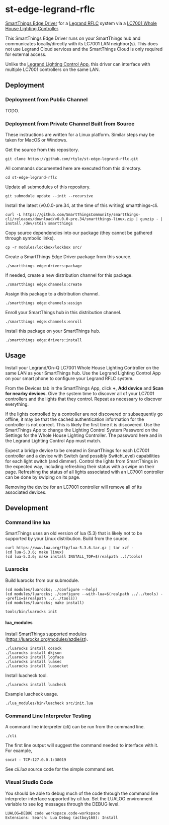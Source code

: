 # st-edge-legrand-rflc

[SmartThings Edge Driver](https://community.smartthings.com/t/preview-smartthings-managed-edge-device-drivers)
for a
[Legrand RFLC](https://www.legrand.us/solutions/smart-lighting/radio-frequency-lighting-controls)
system via a
[LC7001 Whole House Lighting Controller](https://www.legrand.us/wiring-devices/electrical-accessories/miscellaneous/adorne-hub/p/lc7001).


This SmartThings Edge Driver runs on your SmartThings hub and communicates locally/directly with its LC7001 LAN neighbor(s).
This does not use Legrand Cloud services and the SmartThings Cloud is only required for external access.

Unlike the
[Legrand Lighting Control App](https://play.google.com/store/apps/details?id=us.legrand.lighting),
this driver can interface with multiple LC7001 controllers on the same LAN.

## Deployment

### Deployment from Public Channel

TODO.

### Deployment from Private Channel Built from Source

These instructions are written for a Linux platform. Similar steps may be taken for MacOS or Windows.

Get the source from this repository.

	git clone https://github.com/rtyle/st-edge-legrand-rflc.git

All commands documented here are executed from this directory.

	cd st-edge-legrand-rflc

Update all submodules of this repository.

	git submodule update --init --recursive

Install the latest (v0.0.0-pre.34, at the time of this writing) smartthings-cli.

	curl -L https://github.com/SmartThingsCommunity/smartthings-cli/releases/download/v0.0.0-pre.34/smartthings-linux.zip | gunzip - | install /dev/stdin smartthings

Copy source dependencies into our package (they cannot be gathered through symbolic links).

	cp -r modules/lockbox/lockbox src/

Create a SmartThings Edge Driver package from this source.

	./smartthings edge:drivers:package

If needed, create a new distribution channel for this package.

	./smartthings edge:channels:create

Assign this package to a distribution channel.

	./smartthings edge:channels:assign

Enroll your SmartThings hub in this distribution channel.

	./smartthings edge:channels:enroll

Install this package on your SmartThings hub.

	./smartthings edge:drivers:install

## Usage

Install your Legrand/On-Q LC7001 Whole House Lighting Controller on the same LAN as your SmartThings hub.
Use the Legrand Lighting Control App on your smart phone to configure your Legrand RFLC system.

From the Devices tab in the SmartThings App, click **+**, **Add device** and **Scan for nearby devices**.
Give the system time to discover all of your LC7001 controllers and the lights that they control.
Repeat as necessary to discover everything.

If the lights controlled by a controller are not discovered or subsequently go offline,
it may be that the cached authentication information for the controller is not correct.
This is likely the first time it is discovered.
Use the SmartThings App to change the Lighting Control System Password on the Settings for the Whole House Lighting Controller.
The password here and in the Legrand Lighting Control App must match.

Expect a bridge device to be created in SmartThings for each LC7001 controller
and a device with Switch (and possibly SwitchLevel) capabilities for each light switch (and dimmer).
Control the lights from SmartThings in the expected way, including refreshing their status with a swipe on their page.
Refreshing the status of all lights associated with an LC7001 controller can be done by swiping on its page.

Removing the device for an LC7001 controller will remove all of its associated devices.

## Development

### Command line lua

SmartThings uses an old version of lua (5.3) that is likely not to be supported by your Linux distribution.
Build from the source.

	curl https://www.lua.org/ftp/lua-5.3.6.tar.gz | tar xzf -
	(cd lua-5.3.6; make linux)
	(cd lua-5.3.6; make install INSTALL_TOP=$(realpath ..)/tools)

### Luarocks

Build luarocks from our submodule.

	(cd modules/luarocks; ./configure --help)
	(cd modules/luarocks; ./configure --with-lua=$(realpath ../../tools) --prefix=$(realpath ../../tools))
	(cd modules/luarocks; make install)

	tools/bin/luarocks init

#### lua_modules

Install SmartThings supported modules (https://luarocks.org/modules/azdle/st).

	./luarocks install cosock
	./luarocks install dkjson
	./luarocks install logface
	./luarocks install luasec
	./luarocks install luasocket

Install luacheck tool.

	./luarocks install luacheck

Example luacheck usage.

	./lua_modules/bin/luacheck src/init.lua

### Command Line Interpreter Testing

A command line interpreter (cli) can be run from the command line.

	./cli

The first line output will suggest the command needed to interface with it. For example,

	socat - TCP:127.0.0.1:38019

See *cli.lua* source code for the simple command set.

### Visual Studio Code

You should be able to debug much of the code through the command line interpreter interface supported by *cli.lua*.
Set the LUALOG environment variable to see log messages through the DEBUG level.

	LUALOG=DEBUG code workspace.code-workspace
	Extensions: Search: Lua Debug (actboy168): Install
